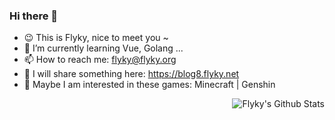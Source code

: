 ### Hi there 👋

<!--
**Flyky/Flyky** is a ✨ _special_ ✨ repository because its `README.md` (this file) appears on your GitHub profile.

Here are some ideas to get you started:

- 🔭 I’m currently working on ...
- 🌱 I’m currently learning ...
- 👯 I’m looking to collaborate on ...
- 🤔 I’m looking for help with ...
- 💬 Ask me about ...
- 📫 How to reach me: ...
- 😄 Pronouns: ...
- ⚡ Fun fact: ...
-->

- :wink: This is Flyky, nice to meet you ~
- 🌱 I’m currently learning Vue, Golang ...
- 📫 How to reach me: flyky@flyky.org
- :bookmark: I will share something here: https://blog8.flyky.net
- :eyes: Maybe I am interested in these games: Minecraft | Genshin

<!--<img src="https://github-readme-stats.vercel.app/api?username=Flyky&show_icons=true" align="left" alt="Flyky's Github Stats" />-->
<img src="https://github-readme-stats.vercel.app/api/top-langs/?username=Flyky" align="right" alt="Flyky's Github Stats" />
